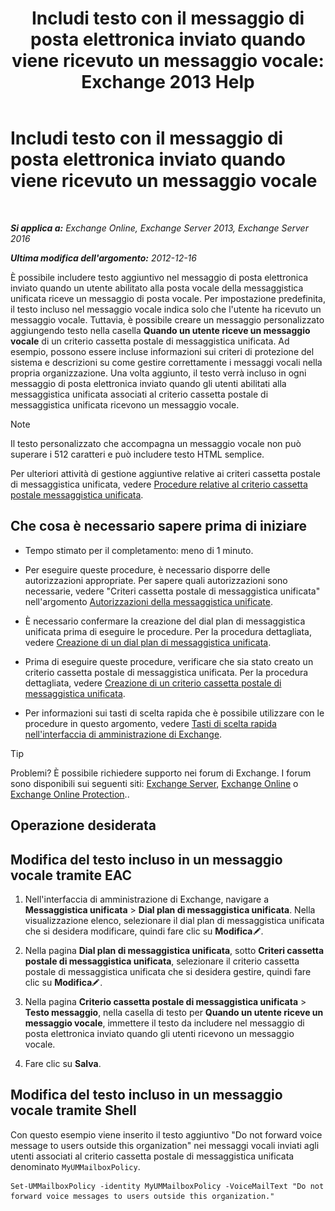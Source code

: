 ﻿---
title: 'Includi testo con il messaggio di posta elettronica inviato quando viene ricevuto un messaggio vocale: Exchange 2013 Help'
TOCTitle: Includi testo con il messaggio di posta elettronica inviato quando viene ricevuto un messaggio vocale
ms:assetid: b2eec29c-e5eb-4263-80d8-0b9813dd56dc
ms:mtpsurl: https://technet.microsoft.com/it-it/library/Bb201718(v=EXCHG.150)
ms:contentKeyID: 51407398
ms.date: 05/22/2018
mtps_version: v=EXCHG.150
ms.translationtype: MT
---

# Includi testo con il messaggio di posta elettronica inviato quando viene ricevuto un messaggio vocale

 

_**Si applica a:** Exchange Online, Exchange Server 2013, Exchange Server 2016_

_**Ultima modifica dell'argomento:** 2012-12-16_

È possibile includere testo aggiuntivo nel messaggio di posta elettronica inviato quando un utente abilitato alla posta vocale della messaggistica unificata riceve un messaggio di posta vocale. Per impostazione predefinita, il testo incluso nel messaggio vocale indica solo che l'utente ha ricevuto un messaggio vocale. Tuttavia, è possibile creare un messaggio personalizzato aggiungendo testo nella casella **Quando un utente riceve un messaggio vocale** di un criterio cassetta postale di messaggistica unificata. Ad esempio, possono essere incluse informazioni sui criteri di protezione del sistema e descrizioni su come gestire correttamente i messaggi vocali nella propria organizzazione. Una volta aggiunto, il testo verrà incluso in ogni messaggio di posta elettronica inviato quando gli utenti abilitati alla messaggistica unificata associati al criterio cassetta postale di messaggistica unificata ricevono un messaggio vocale.


> [!NOTE]
> Il testo personalizzato che accompagna un messaggio vocale non può superare i 512 caratteri e può includere testo HTML semplice.



Per ulteriori attività di gestione aggiuntive relative ai criteri cassetta postale di messaggistica unificata, vedere [Procedure relative al criterio cassetta postale messaggistica unificata](um-mailbox-policy-procedures-exchange-2013-help.md).

## Che cosa è necessario sapere prima di iniziare

  - Tempo stimato per il completamento: meno di 1 minuto.

  - Per eseguire queste procedure, è necessario disporre delle autorizzazioni appropriate. Per sapere quali autorizzazioni sono necessarie, vedere "Criteri cassetta postale di messaggistica unificata" nell'argomento [Autorizzazioni della messaggistica unificate](unified-messaging-permissions-exchange-2013-help.md).

  - È necessario confermare la creazione del dial plan di messaggistica unificata prima di eseguire le procedure. Per la procedura dettagliata, vedere [Creazione di un dial plan di messaggistica unificata](create-a-um-dial-plan-exchange-2013-help.md).

  - Prima di eseguire queste procedure, verificare che sia stato creato un criterio cassetta postale di messaggistica unificata. Per la procedura dettagliata, vedere [Creazione di un criterio cassetta postale di messaggistica unificata](create-a-um-mailbox-policy-exchange-2013-help.md).

  - Per informazioni sui tasti di scelta rapida che è possibile utilizzare con le procedure in questo argomento, vedere [Tasti di scelta rapida nell'interfaccia di amministrazione di Exchange](keyboard-shortcuts-in-the-exchange-admin-center-exchange-online-protection-help.md).


> [!TIP]
> Problemi? È possibile richiedere supporto nei forum di Exchange. I forum sono disponibili sui seguenti siti: <A href="https://go.microsoft.com/fwlink/p/?linkid=60612">Exchange Server</A>, <A href="https://go.microsoft.com/fwlink/p/?linkid=267542">Exchange Online</A> o <A href="https://go.microsoft.com/fwlink/p/?linkid=285351">Exchange Online Protection</A>..



## Operazione desiderata

## Modifica del testo incluso in un messaggio vocale tramite EAC

1.  Nell'interfaccia di amministrazione di Exchange, navigare a **Messaggistica unificata** \> **Dial plan di messaggistica unificata**. Nella visualizzazione elenco, selezionare il dial plan di messaggistica unificata che si desidera modificare, quindi fare clic su **Modifica**![Icona Modifica](images/JJ218640.6f53ccb2-1f13-4c02-bea0-30690e6ea71d(EXCHG.150).gif "Icona Modifica").

2.  Nella pagina **Dial plan di messaggistica unificata**, sotto **Criteri cassetta postale di messaggistica unificata**, selezionare il criterio cassetta postale di messaggistica unificata che si desidera gestire, quindi fare clic su **Modifica**![Icona Modifica](images/JJ218640.6f53ccb2-1f13-4c02-bea0-30690e6ea71d(EXCHG.150).gif "Icona Modifica").

3.  Nella pagina **Criterio cassetta postale di messaggistica unificata** \> **Testo messaggio**, nella casella di testo per **Quando un utente riceve un messaggio vocale**, immettere il testo da includere nel messaggio di posta elettronica inviato quando gli utenti ricevono un messaggio vocale.

4.  Fare clic su **Salva**.

## Modifica del testo incluso in un messaggio vocale tramite Shell

Con questo esempio viene inserito il testo aggiuntivo "Do not forward voice message to users outside this organization" nei messaggi vocali inviati agli utenti associati al criterio cassetta postale di messaggistica unificata denominato `MyUMMailboxPolicy`.

    Set-UMMailboxPolicy -identity MyUMMailboxPolicy -VoiceMailText "Do not forward voice messages to users outside this organization."

